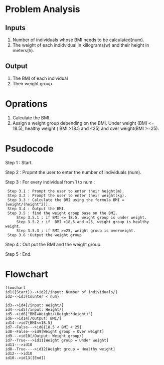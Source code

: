 # Problem Analysis
## Inputs
1. Number of individuals whose BMI needs to be calculated(num).
2. The weight of each indidvidual in killograms(w) and their height in meters(h).
## Output
1. The BMI of each individual
2. Their weight group. 
# Oprations
1. Calculate the BMI.
2. Assign a weight group depending on the BMI. Under weight (BMI <= 18.5), healthy weight ( BMI >18.5 and <25) and over weight(BMI >=25).
# Psudocode
Step 1 : Start.

Step 2 : Propmt the user to enter the number of individuals (num).

Step 3 : For every individual from 1 to num :
     
     Step 3.1 : Prompt the user to enter their height(m).
     Step 3.2 : Prompt the user to enter their weight(kg).
     Step 3.3 : Calculate the BMI using the formula BMI = (weight/(height^2)).
     Step 3.4 : Output the BMI.
     Step 3.5 : find the weight group base on the BMI.
         Step 3.5.1 : if BMI <= 18.5, weight group is under weight.
         Step 3.5.2 : if  BMI >18.5 and <25, weight group is healthy weight.
         Step 3.5.3 : if BMI >=25, weight group is overweight.
     Step 3.6 :Output the weight group
     
 Step 4 : Out put the BMI and the weight group.
 
 Step 5 : End.


# Flowchart



``` mermaid
flowchart 
id1([Start])-->id2[/input: Number of individuals/]
id2-->id3{Counter < num}

id3-->id4[/input: Weight/]
id4-->id5[/input: Height/]
id5-->id6["BMI=Weight/(Height*Height)"] 
id6-->id14[/Output: BMI/]
id14-->id7{BMI<=18.5}
id7--False--->id8{18.5 < BMI < 25}
id8--False-->id9[Weight group = Over weight]
id9--->id10[/Output: Weight group/]
id7--True--->id11[Weight group = Under weight]
id11--->id10
id8--True---->id12[Weight group = Healthy weight]
id12--->id10
id10-->id13([End])

